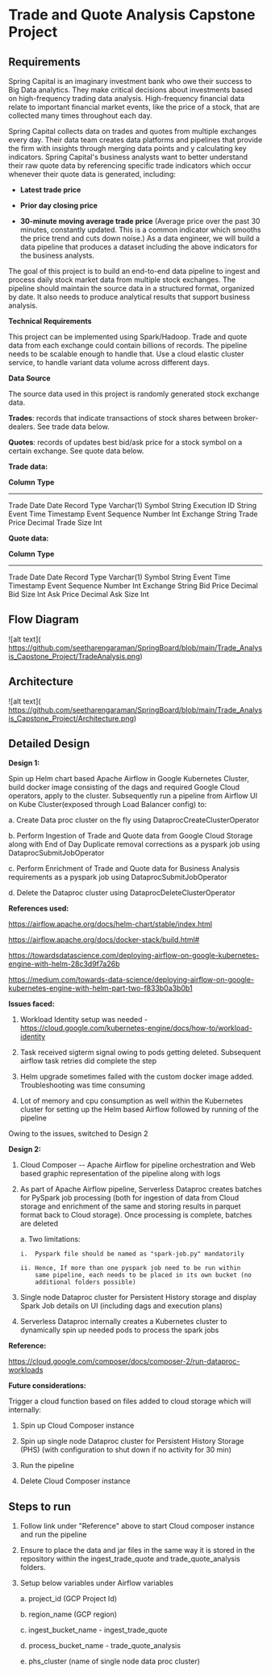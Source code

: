 # Trade and Quote Analysis Capstone Project

## Requirements

Spring Capital is an imaginary investment bank who owe their success to
Big Data analytics. They make critical decisions about investments based
on high-frequency trading data analysis. High-frequency financial data
relate to important financial market events, like the price of a stock,
that are collected many times throughout each day.

Spring Capital collects data on trades and quotes from multiple
exchanges every day. Their data team creates data platforms and
pipelines that provide the firm with insights through merging data
points and y calculating key indicators. Spring Capital's business
analysts want to better understand their raw quote data by referencing
specific trade indicators which occur whenever their quote data is
generated, including:

-   **Latest trade price**

-   **Prior day closing price**

-   **30-minute moving average trade price** (Average price over the
    past 30 minutes, constantly updated. This is a common indicator
    which smooths the price trend and cuts down noise.) As a data
    engineer, we will build a data pipeline that produces a dataset
    including the above indicators for the business analysts.

The goal of this project is to build an end-to-end data pipeline to
ingest and process daily stock market data from multiple stock
exchanges. The pipeline should maintain the source data in a structured
format, organized by date. It also needs to produce analytical results
that support business analysis.

**Technical Requirements**

This project can be implemented using Spark/Hadoop. Trade and quote data
from each exchange could contain billions of records. The pipeline needs
to be scalable enough to handle that. Use a cloud elastic cluster
service, to handle variant data volume across different days.

**Data Source**

The source data used in this project is randomly generated stock
exchange data.

**Trades**: records that indicate transactions of stock shares between
broker-dealers. See trade data below.

**Quotes**: records of updates best bid/ask price for a stock symbol on
a certain exchange. See quote data below.

**Trade data:**

  **Column**              **Type**
  ----------------------- ------------
  Trade Date              Date
  Record Type             Varchar(1)
  Symbol                  String
  Execution ID            String
  Event Time              Timestamp
  Event Sequence Number   Int
  Exchange                String
  Trade Price             Decimal
  Trade Size              Int

**Quote data:**

  **Column**              **Type**
  ----------------------- ------------
  Trade Date              Date
  Record Type             Varchar(1)
  Symbol                  String
  Event Time              Timestamp
  Event Sequence Number   Int
  Exchange                String
  Bid Price               Decimal
  Bid Size                Int
  Ask Price               Decimal
  Ask Size                Int

## Flow Diagram

!\[alt text\](
https://github.com/seetharengaraman/SpringBoard/blob/main/Trade_Analysis_Capstone_Project/TradeAnalysis.png)

## 

## 

## Architecture

!\[alt text\](
https://github.com/seetharengaraman/SpringBoard/blob/main/Trade_Analysis_Capstone_Project/Architecture.png)

## Detailed Design

**Design 1:**

Spin up Helm chart based Apache Airflow in Google Kubernetes Cluster,
build docker image consisting of the dags and required Google Cloud
operators, apply to the cluster. Subsequently run a pipeline from
Airflow UI on Kube Cluster(exposed through Load Balancer config) to:

a.  Create Data proc cluster on the fly using
    DataprocCreateClusterOperator

b.  Perform Ingestion of Trade and Quote data from Google Cloud Storage
    along with End of Day Duplicate removal corrections as a pyspark job
    using DataprocSubmitJobOperator

c.  Perform Enrichment of Trade and Quote data for Business Analysis
    requirements as a pyspark job using DataprocSubmitJobOperator

d.  Delete the Dataproc cluster using DataprocDeleteClusterOperator

**References used:**

<https://airflow.apache.org/docs/helm-chart/stable/index.html>

<https://airflow.apache.org/docs/docker-stack/build.html#>

<https://towardsdatascience.com/deploying-airflow-on-google-kubernetes-engine-with-helm-28c3d9f7a26b>

<https://medium.com/towards-data-science/deploying-airflow-on-google-kubernetes-engine-with-helm-part-two-f833b0a3b0b1>

**Issues faced:**

1.  Workload Identity setup was needed -
    <https://cloud.google.com/kubernetes-engine/docs/how-to/workload-identity>

2.  Task received sigterm signal owing to pods getting deleted.
    Subsequent airflow task retries did complete the step

3.  Helm upgrade sometimes failed with the custom docker image added.
    Troubleshooting was time consuming

4.  Lot of memory and cpu consumption as well within the Kubernetes
    cluster for setting up the Helm based Airflow followed by running of
    the pipeline

Owing to the issues, switched to Design 2

**Design 2:**

1.  Cloud Composer -- Apache Airflow for pipeline orchestration and Web
    based graphic representation of the pipeline along with logs

2.  As part of Apache Airflow pipeline, Serverless Dataproc creates
    batches for PySpark job processing (both for ingestion of data from
    Cloud storage and enrichment of the same and storing results in
    parquet format back to Cloud storage). Once processing is complete,
    batches are deleted

    a.  Two limitations:

        i.  Pyspark file should be named as "spark-job.py" mandatorily

        ii. Hence, If more than one pyspark job need to be run within
            same pipeline, each needs to be placed in its own bucket (no
            additional folders possible)

3.  Single node Dataproc cluster for Persistent History storage and
    display Spark Job details on UI (including dags and execution plans)

4.  Serverless Dataproc internally creates a Kubernetes cluster to
    dynamically spin up needed pods to process the spark jobs

**Reference:**

<https://cloud.google.com/composer/docs/composer-2/run-dataproc-workloads>

**Future considerations:**

Trigger a cloud function based on files added to cloud storage which
will internally:

1.  Spin up Cloud Composer instance

2.  Spin up single node Dataproc cluster for Persistent History Storage
    (PHS) (with configuration to shut down if no activity for 30 min)

3.  Run the pipeline

4.  Delete Cloud Composer instance

## Steps to run

1.  Follow link under "Reference" above to start Cloud composer instance
    and run the pipeline

2.  Ensure to place the data and jar files in the same way it is stored
    in the repository within the ingest_trade_quote and
    trade_quote_analysis folders.

3.  Setup below variables under Airflow variables

    a.  project_id (GCP Project Id)

    b.  region_name (GCP region)

    c.  ingest_bucket_name - ingest_trade_quote

    d.  process_bucket_name - trade_quote_analysis

    e.  phs_cluster (name of single node data proc cluster)

